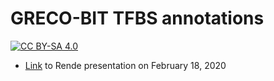 # GRECO-BIT TFBS annotations
[![CC BY-SA 4.0][cc-by-sa-shield]][cc-by-sa]

* [Link](https://drive.google.com/file/d/1-7Z_L897yt9tYGAHjD0_FSLJDKyfShmo/view?usp=sharing) to Rende presentation on February 18, 2020

[cc-by-sa]: http://creativecommons.org/licenses/by-sa/4.0/
[cc-by-sa-shield]: https://img.shields.io/badge/License-CC%20BY--SA%204.0-lightgrey.svg
